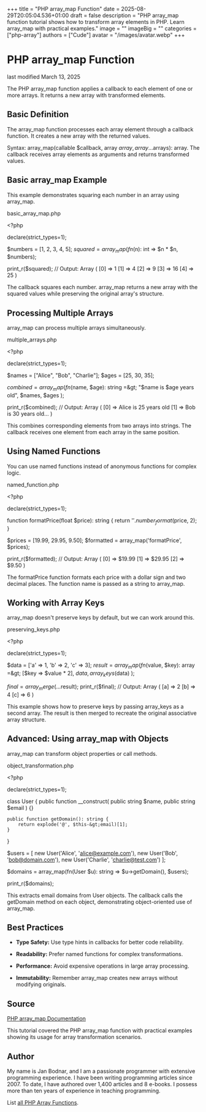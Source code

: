 +++
title = "PHP array_map Function"
date = 2025-08-29T20:05:04.536+01:00
draft = false
description = "PHP array_map function tutorial shows how to transform array elements in PHP. Learn array_map with practical examples."
image = ""
imageBig = ""
categories = ["php-array"]
authors = ["Cude"]
avatar = "/images/avatar.webp"
+++

# PHP array_map Function

last modified March 13, 2025

The PHP array_map function applies a callback to each element of
one or more arrays. It returns a new array with transformed elements.

## Basic Definition

The array_map function processes each array element through a
callback function. It creates a new array with the returned values.

Syntax: array_map(callable $callback, array $array, array ...$arrays): array.
The callback receives array elements as arguments and returns transformed values.

## Basic array_map Example

This example demonstrates squaring each number in an array using array_map.

basic_array_map.php
  

&lt;?php

declare(strict_types=1);

$numbers = [1, 2, 3, 4, 5];
$squared = array_map(fn($n): int =&gt; $n * $n, $numbers);

print_r($squared);
// Output: Array ( [0] =&gt; 1 [1] =&gt; 4 [2] =&gt; 9 [3] =&gt; 16 [4] =&gt; 25 )

The callback squares each number. array_map returns a new array
with the squared values while preserving the original array's structure.

## Processing Multiple Arrays

array_map can process multiple arrays simultaneously.

multiple_arrays.php
  

&lt;?php

declare(strict_types=1);

$names = ["Alice", "Bob", "Charlie"];
$ages = [25, 30, 35];

$combined = array_map(
    fn($name, $age): string =&gt; "$name is $age years old",
    $names,
    $ages
);

print_r($combined);
// Output: Array ( [0] =&gt; Alice is 25 years old [1] =&gt; Bob is 30 years old... )

This combines corresponding elements from two arrays into strings. The callback
receives one element from each array in the same position.

## Using Named Functions

You can use named functions instead of anonymous functions for complex logic.

named_function.php
  

&lt;?php

declare(strict_types=1);

function formatPrice(float $price): string {
    return '$' . number_format($price, 2);
}

$prices = [19.99, 29.95, 9.50];
$formatted = array_map('formatPrice', $prices);

print_r($formatted);
// Output: Array ( [0] =&gt; $19.99 [1] =&gt; $29.95 [2] =&gt; $9.50 )

The formatPrice function formats each price with a dollar sign
and two decimal places. The function name is passed as a string to array_map.

## Working with Array Keys

array_map doesn't preserve keys by default, but we can work around this.

preserving_keys.php
  

&lt;?php

declare(strict_types=1);

$data = ['a' =&gt; 1, 'b' =&gt; 2, 'c' =&gt; 3];
$result = array_map(
    fn($value, $key): array =&gt; [$key =&gt; $value * 2],
    $data,
    array_keys($data)
);

$final = array_merge(...$result);
print_r($final);
// Output: Array ( [a] =&gt; 2 [b] =&gt; 4 [c] =&gt; 6 )

This example shows how to preserve keys by passing array_keys as a second array.
The result is then merged to recreate the original associative array structure.

## Advanced: Using array_map with Objects

array_map can transform object properties or call methods.

object_transformation.php
  

&lt;?php

declare(strict_types=1);

class User {
    public function __construct(
        public string $name,
        public string $email
    ) {}
    
    public function getDomain(): string {
        return explode('@', $this-&gt;email)[1];
    }
}

$users = [
    new User('Alice', 'alice@example.com'),
    new User('Bob', 'bob@domain.com'),
    new User('Charlie', 'charlie@test.com')
];

$domains = array_map(fn(User $u): string =&gt; $u-&gt;getDomain(), $users);

print_r($domains);

This extracts email domains from User objects. The callback calls the getDomain
method on each object, demonstrating object-oriented use of array_map.

## Best Practices

- **Type Safety:** Use type hints in callbacks for better code reliability.

- **Readability:** Prefer named functions for complex transformations.

- **Performance:** Avoid expensive operations in large array processing.

- **Immutability:** Remember array_map creates new arrays without modifying originals.

## Source

[PHP array_map Documentation](https://www.php.net/manual/en/function.array-map.php)

This tutorial covered the PHP array_map function with practical
examples showing its usage for array transformation scenarios.

## Author

My name is Jan Bodnar, and I am a passionate programmer with extensive
programming experience. I have been writing programming articles since 2007.
To date, I have authored over 1,400 articles and 8 e-books. I possess more
than ten years of experience in teaching programming.

List [all PHP Array Functions](/php/#php-array).
